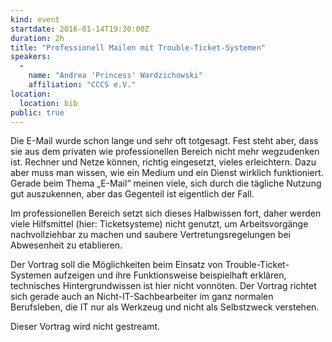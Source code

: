 ```yaml
---
kind: event
startdate: 2016-01-14T19:30:00Z
duration: 2h
title: "Professionell Mailen mit Trouble-Ticket-Systemen"
speakers:
  -
    name: "Andrea 'Princess' Wardzichowski"
    affiliation: "CCCS e.V."
location:
  location: bib
public: true
---
```

Die E-Mail wurde schon lange und sehr oft totgesagt. Fest steht aber,
dass sie aus dem privaten wie professionellen Bereich nicht mehr
wegzudenken ist. Rechner und Netze können, richtig eingesetzt, vieles
erleichtern. Dazu aber muss man wissen, wie ein Medium und ein Dienst
wirklich funktioniert. Gerade beim Thema „E-Mail“ meinen viele, sich
durch die tägliche Nutzung gut auszukennen, aber das Gegenteil ist
eigentlich der Fall.

Im professionellen Bereich setzt sich dieses Halbwissen fort, daher
werden viele Hilfsmittel (hier: Ticketsysteme) nicht genutzt, um
Arbeitsvorgänge nachvollziehbar zu machen und saubere
Vertretungsregelungen bei Abwesenheit zu etablieren.

Der Vortrag soll die Möglichkeiten beim Einsatz von
Trouble-Ticket-Systemen aufzeigen und ihre Funktionsweise beispielhaft
erklären, technisches Hintergrundwissen ist hier nicht vonnöten.
Der Vortrag richtet sich gerade auch an Nicht-IT-Sachbearbeiter im ganz
normalen Berufsleben, die IT nur als Werkzeug und nicht als Selbstzweck
verstehen.

Dieser Vortrag wird nicht gestreamt.

